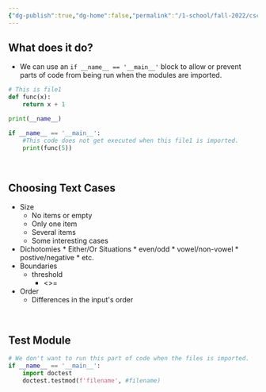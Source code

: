 ```yaml
---
{"dg-publish":true,"dg-home":false,"permalink":"/1-school/fall-2022/csc-108/nov-15-2022-main/","dgPassFrontmatter":true}
---
```



## What does it do?
- We can use an  `if __name__ == '__main__'`  block to allow or prevent parts of code from being run when the modules are imported.
```python
# This is file1
def func(x):
	return x + 1

print(__name__)

if __name__ == '__main__':
	#This code does not get executed when this file1 is imported.
	print(func(5))
```

&nbsp;

## Choosing Text Cases
* Size
	* No items or empty
	* Only one item
	* Several items
	* Some interesting cases
* Dichotomies
		* Either/Or Situations
		* even/odd
		* vowel/non-vowel
		* postive/negative
		* etc.
* Boundaries
	* threshold
		* <>=
* Order
	* Differences in the input's order


&nbsp;

## Test Module
```python
# We don't want to run this part of code when the files is imported.
if __name__ == '__main__':
	import doctest
	doctest.testmod(f'filename', #filename)
```